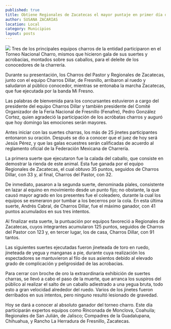 ```yaml
---
published: true
title: Obtiene Regionales de Zacatecas el mayor puntaje en primer día de Torneo Nacional Charro
author: SUSANA ZACARIAS
location: Local
category: Municipios
layout: posts
---
```


![](http://i.imgur.com/ovi238tm.jpg)
Tres de los principales equipos charros de la entidad participaron en el Torneo Nacional Charro, mismos que hicieron gala de sus suertes y acrobacias, montados sobre sus caballos, para el deleite de los conocedores de la charrería.

Durante su presentación, los Charros del Pastor y Regionales de Zacatecas, junto con el equipo Charros Dillar, de Fresnillo, arribaron al ruedo y saludaron al público conocedor, mientras se entonaba la marcha Zacatecas, que fue ejecutada por la banda Mi Fresno.

Las palabras de bienvenida para los concursantes estuvieron a cargo del presidente del equipo Charros Dillar y también presidente del Comité Organizador de la Feria Nacional de Fresnillo (Fenafre), Pedro González Cortez, quien agradeció la participación de los acróbatas charros y auguró que hoy domingo las emociones serán mayores.

Antes iniciar con las suertes charras, los más de 25 jinetes participantes entonaron su oración. Después se dio a conocer que el juez de hoy será Jesús Pérez, y que las galas ecuestres serán calificadas de acuerdo al reglamento oficial de la Federación Mexicana de Charrería.

La primera suerte que ejecutaron fue la calada del caballo, que consiste en demostrar la rienda de este animal. Esta fue ganada por el equipo Regionales de Zacatecas, el cual obtuvo 35 puntos, seguidos de Charros Dillar, con 33 y, al final, Charros del Pastor, con 32.

De inmediato, pasaron a la segunda suerte, denominada píales, consistente en lazar al equino en movimiento desde un punto fijo; no obstante, la que causó mayor agrado en los presentes fue el coleadero, durante la cual los equipos se esmeraron por tumbar a los becerros por la cola. En esta última suerte, Andrés Cabral, de Charros Dillar, fue el máximo ganador, con 41 puntos acumulados en sus tres intentos.

Al finalizar esta suerte, la puntuación por equipos favoreció a Regionales de Zacatecas, cuyos integrantes acumularon 125 puntos, seguidos de Charros del Pastor con 123 y, en tercer lugar, los de casa, Charros Dillar, con 91 tantos.

Las siguientes suertes ejecutadas fueron jineteada de toro en ruedo, jineteada de yegua y manganas a pie, durante cuya realización los espectadores se mantuvieron al filo de sus asientos debido al elevado grado de complicación y peligrosidad de las acrobacias.

Para cerrar con broche de oro la extraordinaria exhibición de suertes charras, se llevó a cabo el paso de la muerte, que arranca los suspiros del público al realizar el salto de un caballo adiestrado a una yegua bruta, todo esto a gran velocidad alrededor del ruedo. Varios de los jinetes fueron derribados en sus intentos, pero ninguno resultó lesionado de gravedad.

Hoy se dará a conocer al absoluto ganador del torneo charro. Este día participarán expertos equipos como Rinconada de Monclova, Coahuila; Regionales de San Julián, de Jalisco; Compadres de la Guadalupana, Chihuahua, y Rancho La Herradura de Fresnillo, Zacatecas.
